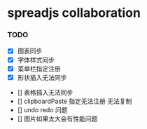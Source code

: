 # spreadjs collaboration



### TODO

* [x] 图表同步  
* [x] 字体样式同步 
* [x] 菜单栏指定注册 
* [x] 形状插入无法同步  
* [] 表格插入无法同步  
* [] clipboardPaste 指定无法注册 无法复制   
* [] undo redo 问题  
* [] 图片如果太大会有性能问题





